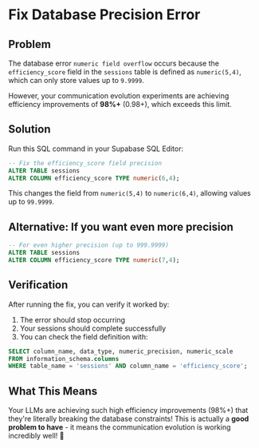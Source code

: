 # Fix Database Precision Error

## Problem
The database error `numeric field overflow` occurs because the `efficiency_score` field in the `sessions` table is defined as `numeric(5,4)`, which can only store values up to `9.9999`. 

However, your communication evolution experiments are achieving efficiency improvements of **98%+** (0.98+), which exceeds this limit.

## Solution
Run this SQL command in your Supabase SQL Editor:

```sql
-- Fix the efficiency_score field precision
ALTER TABLE sessions 
ALTER COLUMN efficiency_score TYPE numeric(6,4);
```

This changes the field from `numeric(5,4)` to `numeric(6,4)`, allowing values up to `99.9999`.

## Alternative: If you want even more precision
```sql
-- For even higher precision (up to 999.9999)
ALTER TABLE sessions 
ALTER COLUMN efficiency_score TYPE numeric(7,4);
```

## Verification
After running the fix, you can verify it worked by:
1. The error should stop occurring
2. Your sessions should complete successfully
3. You can check the field definition with:
```sql
SELECT column_name, data_type, numeric_precision, numeric_scale 
FROM information_schema.columns 
WHERE table_name = 'sessions' AND column_name = 'efficiency_score';
```

## What This Means
Your LLMs are achieving such high efficiency improvements (98%+) that they're literally breaking the database constraints! This is actually a **good problem to have** - it means the communication evolution is working incredibly well! 🎉
